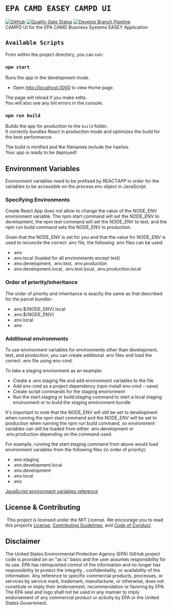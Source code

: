 # `EPA CAMD EASEY CAMPD UI`

[![GitHub](https://img.shields.io/github/license/US-EPA-CAMD/easey-campd-ui)](https://github.com/US-EPA-CAMD/easey-campd-ui/blob/develop/LICENSE)
[![Quality Gate Status](https://sonarcloud.io/api/project_badges/measure?project=US-EPA-CAMD_easey-campd-ui&metric=alert_status)](https://sonarcloud.io/dashboard?id=US-EPA-CAMD_easey-campd-ui)
[![Develop Branch Pipeline](https://github.com/US-EPA-CAMD/easey-campd-ui/workflows/Develop%20Branch%20Workflow/badge.svg)](https://github.com/US-EPA-CAMD/easey-campd-ui/actions)<br>
CAMPD UI for the EPA CAMD Business Systems EASEY Application

## `Available Scripts`

From within the project directory, you can run:

### `npm start`

Runs the app in the development mode.<br />

- Open [http://localhost:3000](http://localhost:3000) to view Home page.

The page will reload if you make edits.<br />
You will also see any lint errors in the console.

### `npm run build`

Builds the app for production to the `build` folder.<br />
It correctly bundles React in production mode and optimizes the build for the best performance.

The build is minified and the filenames include the hashes.<br />
Your app is ready to be deployed!

## Environment Variables

Environment variables need to be prefixed by REACT*APP* in order for the variables to be accessible on the process.env object in JavaScript.

### Specifying Environments

Create React App does not allow to change the value of the NODE_ENV environment variable. The npm start command will set the NODE_ENV to development, the npm test command will set the NODE_ENV to test, and the npm run build command sets the NODE_ENV to production.

Given that the NODE_ENV is set for you and that the value for NODE_ENV is used to reconcile the correct .env file, the following .env files can be used:

- .env
- .env.local (loaded for all environments except test)
- .env.development, .env.test, .env.production
- .env.development.local, .env.test.local, .env.production.local

### Order of priority/inheritance

The order of priority and inheritance is exactly the same as that described for the parcel bundler:

- .env.${NODE_ENV}.local
- .env.${NODE_ENV}
- .env.local
- .env

### Additional environments

To use environment variables for environments other than development, test, and production, you can create additional .env files and load the correct .env file using env-cmd.

To take a staging environment as an example:

- Create a .env.staging file and add environment variables to the file
- Add env-cmd as a project dependency (npm install env-cmd --save)
- Create script commands for the staging environment
- Run the start:staging or build:staging command to start a local staging environment or
  to build the staging environment bundle

It's important to note that the NODE_ENV will still be set to development when running the npm start command and the NODE_ENV will be set to production when running the npm run build command, so environment variables can still be loaded from either .env.development or .env.production depending on the command used.

For example, running the start:staging command from above would load environment variables from the following files (in order of priority):

- .env.staging
- .env.development.local
- .env.development
- .env.local
- .env

[JavaScript environment variables reference](https://www.robertcooper.me/front-end-javascript-environment-variables)

## License & Contributing

​
This project is licensed under the MIT License. We encourage you to read this project’s [License](LICENSE), [Contributing Guidelines](CONTRIBUTING.md), and [Code of Conduct](CODE_OF_CONDUCT.md).

## Disclaimer
The United States Environmental Protection Agency (EPA) GitHub project code is provided on an "as is" basis and the user assumes responsibility for its use. EPA has relinquished control of the information and no longer has responsibility to protect the integrity , confidentiality, or availability of the information. Any reference to specific commercial products, processes, or services by service mark, trademark, manufacturer, or otherwise, does not constitute or imply their endorsement, recommendation or favoring by EPA. The EPA seal and logo shall not be used in any manner to imply endorsement of any commercial product or activity by EPA or the United States Government.
